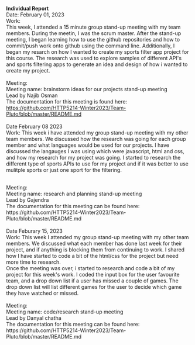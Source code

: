 <b>Individual Report</b>
</br>
Date: February 01, 2023
</br>
Work:
</br>
This week, I attended a 15 minute group stand-up meeting with my team members. During the meetin, I was the scrum master.
After the stand-up meeting, I began learning how to use the github repositories and how to commit/push work onto github using the command line.
Additionally, I began my resarch on how I wanted to create my sports filter app project for this course. The research was used to explore samples of different API's and
sports filtering apps to generate an idea and design of how i wanted to create my project. 
</br>
</br>
Meeting:
</br>
Meeting name: brainstorm ideas for our projects stand-up meeting
</br>
Lead by Najib Osman
</br>
The documentation for this meeting is found here: https://github.com/HTTP5214-Winter2023/Team-Pluto/blob/master/README.md
</br>
</br>
Date February 08 2023
</br>
Work: This week i have attended my group stand-up meeting with my other team members. We discussed how the research was going for each group member and what languages
would be used for our projects. I have discussed the langauges I was using which were javascript, html and css, and how my research for my project was going. I started 
to research the different type of sports APIs to use for my project and if it was better to use mulitple sports or just one sport for the filtering.


</br>
Meeting:
</br>
Meeting name: research and planning stand-up meeting
</br>
Lead by Gajendra
</br>
The documentation for this meeting can be found here: https://github.com/HTTP5214-Winter2023/Team-Pluto/blob/master/README.md
</br>
</br>
Date Feburary 15, 2023
</br>
Work: This week I attended my group stand-up meeting with my other team members. We discussed what each member has done last week for their project, and if 
anything is blocking them from continuing to work. I shared how I have started to code a bit of the html/css for the project but need more time to research.
</br>
Once the meeting was over, i started to research and code a bit of my project for this week's work. I coded the input box for the user favourite team, 
and a drop down list if a user has missed a couple of games. The drop down list will list different games for the user to decide which game they have watched or missed.
</br>
</br>
Meeting:
</br>
Meeting name: code/research stand-up meeting
</br>
Lead by Danyal chatha
</br>
The documentation for this meeting can be found here: https://github.com/HTTP5214-Winter2023/Team-Pluto/blob/master/README.md
